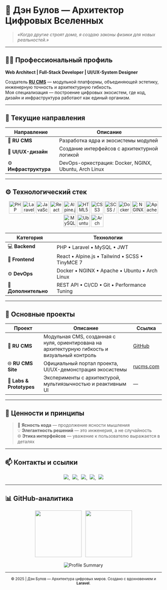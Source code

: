 # 🌌 Дэн Булов — Архитектор Цифровых Вселенных

> *«Когда другие строят дома, я создаю законы физики для новых реальностей.»*

---

## 🧑‍💻 Профессиональный профиль

**Web Architect | Full-Stack Developer | UI/UX-System Designer**

Создатель **[RU CMS](https://rucms.com)** — модульной платформы, объединяющей эстетику, инженерную точность и архитектурную гибкость.  
Моя специализация — построение цифровых экосистем, где код, дизайн и инфраструктура работают как единый организм.

---

## 🚀 Текущие направления

| Направление | Описание |
|-------------|-----------|
| 🧠 **RU CMS** | Разработка ядра и экосистемы модулей |
| 🎨 **UI/UX-дизайн** | Создание интерфейсов с архитектурной логикой |
| ⚙️ **Инфраструктура** | DevOps-оркестрация: Docker, NGINX, Ubuntu, Arch Linux |

---

## ⚙️ Технологический стек

<p align="center">
  <img src="https://cdn.jsdelivr.net/gh/devicons/devicon/icons/php/php-original.svg" width="40" title="PHP"/>
  <img src="https://laravel.com/img/logomark.min.svg" width="40" title="Laravel"/>
  <img src="https://cdn.jsdelivr.net/gh/devicons/devicon/icons/javascript/javascript-original.svg" width="40" title="JavaScript"/>
  <img src="https://cdn.jsdelivr.net/gh/devicons/devicon/icons/react/react-original.svg" width="40" title="React"/>
  <img src="https://cdn.jsdelivr.net/gh/devicons/devicon/icons/alpinejs/alpinejs-original.svg" width="40" title="Alpine.js"/>
  <img src="https://cdn.jsdelivr.net/gh/devicons/devicon/icons/html5/html5-original.svg" width="40" title="HTML5"/>
  <img src="https://cdn.jsdelivr.net/gh/devicons/devicon/icons/css3/css3-original.svg" width="40" title="CSS3"/>
  <img src="https://cdn.jsdelivr.net/gh/devicons/devicon/icons/sass/sass-original.svg" width="40" title="SCSS / SASS"/>
  <img src="https://cdn.jsdelivr.net/gh/devicons/devicon/icons/docker/docker-original.svg" width="40" title="Docker"/>
  <img src="https://cdn.jsdelivr.net/gh/devicons/devicon/icons/nginx/nginx-original.svg" width="40" title="NGINX"/>
  <img src="https://cdn.jsdelivr.net/gh/devicons/devicon/icons/apache/apache-original.svg" width="40" title="Apache"/>
  <img src="https://cdn.jsdelivr.net/gh/devicons/devicon/icons/mysql/mysql-original.svg" width="40" title="MySQL"/>
  <img src="https://cdn.jsdelivr.net/gh/devicons/devicon/icons/ubuntu/ubuntu-plain.svg" width="40" title="Ubuntu"/>
  <img src="https://cdn.jsdelivr.net/gh/devicons/devicon/icons/archlinux/archlinux-original.svg" width="40" title="Arch Linux"/>
</p>

| Категория | Технологии |
|------------|-------------|
| 💻 **Backend** | PHP • Laravel • MySQL • JWT |
| 🎨 **Frontend** | React • Alpine.js • Tailwind • SCSS • TinyMCE 7 |
| ⚙️ **DevOps** | Docker • NGINX • Apache • Ubuntu • Arch Linux |
| 🧩 **Дополнительно** | REST API • CI/CD • Git • Performance Tuning |

---

## 💼 Основные проекты

| Проект | Описание | Ссылка |
|--------|-----------|--------|
| 🚀 **RU CMS** | Модульная CMS, созданная с нуля, ориентирована на архитектурную гибкость и визуальный контроль | [GitHub](https://github.com/Bulavackii/Ru-CMS) |
| 🌐 **RU CMS Site** | Официальный портал проекта, UI/UX-демонстрация экосистемы | [rucms.com](https://rucms.com) |
| 🧪 **Labs & Prototypes** | Эксперименты с архитектурой, мультиязычностью и реактивным UI | — |

---

## 🧭 Ценности и принципы

> 🎯 **Ясность кода** — продолжение ясности мышления  
> 💡 **Элегантность решений** — это инженерия, а не случайность  
> 🌐 **Этика интерфейсов** — уважение к пользователю выражается в деталях  

---

## 📫 Контакты и ссылки

<p align="center">
  <a href="mailto:visitorsec@gmail.com">
    <img src="https://img.shields.io/badge/Email-visitorsec@gmail.com-0A0A0A?style=for-the-badge&logo=gmail&logoColor=white" />
  </a>
  &nbsp;
  <a href="https://github.com/Bulavackii">
    <img src="https://img.shields.io/badge/GitHub-Bulavackii-181717?style=for-the-badge&logo=github" />
  </a>
  &nbsp;
  <a href="https://rucms.com">
    <img src="https://img.shields.io/badge/Website-rucms.com-2563EB?style=for-the-badge&logo=firefox-browser&logoColor=white" />
  </a>
  &nbsp;
  <a href="https://t.me/Bula_Bytes" target="_blank">
    <img src="https://img.shields.io/badge/Telegram-@Bula_Bytes-2AABEE?style=for-the-badge&logo=telegram&logoColor=white" />
  </a>
  &nbsp;
  <a href="https://linkedin.com/in/Bulavackii" target="_blank">
    <img src="https://img.shields.io/badge/LinkedIn-Profile-0A66C2?style=for-the-badge&logo=linkedin&logoColor=white" />
  </a>
</p>

---

## 📊 GitHub-аналитика  

<p align="center">
  <img src="https://github-readme-stats.vercel.app/api?username=Bulavackii&show_icons=true&theme=tokyonight&hide_border=true" height="150"/>
  &nbsp;
  <img src="https://github-readme-streak-stats.herokuapp.com/?user=Bulavackii&theme=tokyonight&hide_border=true" height="150"/>
</p>

<p align="center">
  <img src="https://github-profile-summary-cards.vercel.app/api/cards/profile-details?username=Bulavackii&theme=tokyonight" alt="Profile Summary" />
</p>

---

<p align="center">
  <sub>© 2025 | Дэн Булов — Архитектура цифровых миров. Создано с вдохновением и <strong>Laravel</strong>.</sub>
</p>

